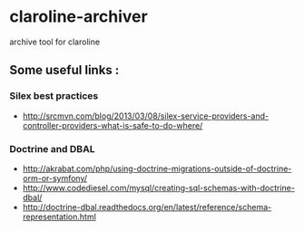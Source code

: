 # claroline-archiver
archive tool for claroline

## Some useful links :

### Silex best practices

* http://srcmvn.com/blog/2013/03/08/silex-service-providers-and-controller-providers-what-is-safe-to-do-where/

### Doctrine and DBAL

* http://akrabat.com/php/using-doctrine-migrations-outside-of-doctrine-orm-or-symfony/
* http://www.codediesel.com/mysql/creating-sql-schemas-with-doctrine-dbal/
* http://doctrine-dbal.readthedocs.org/en/latest/reference/schema-representation.html
